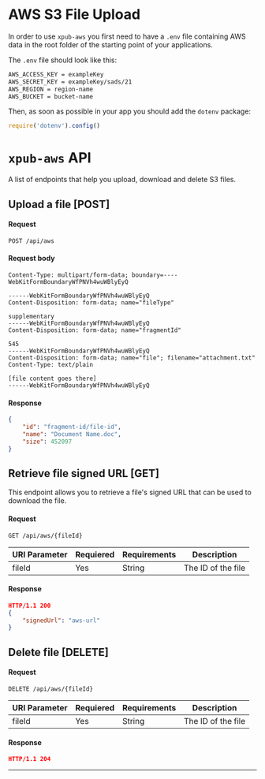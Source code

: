 # AWS S3 File Upload

In order to use `xpub-aws` you first need to have a `.env` file containing AWS data in the root folder of the starting point of your applications.

The `.env` file should look like this:
```bash
AWS_ACCESS_KEY = exampleKey
AWS_SECRET_KEY = exampleKey/sads/21
AWS_REGION = region-name
AWS_BUCKET = bucket-name
```

Then, as soon as possible in your app you should add the `dotenv` package:
```js
require('dotenv').config()
```

# `xpub-aws` API
A list of endpoints that help you upload, download and delete S3 files.

## Upload a file [POST]
#### Request
`POST /api/aws`
#### Request body
```
Content-Type: multipart/form-data; boundary=----WebKitFormBoundaryWfPNVh4wuWBlyEyQ

------WebKitFormBoundaryWfPNVh4wuWBlyEyQ
Content-Disposition: form-data; name="fileType"

supplementary
------WebKitFormBoundaryWfPNVh4wuWBlyEyQ
Content-Disposition: form-data; name="fragmentId"

545
------WebKitFormBoundaryWfPNVh4wuWBlyEyQ
Content-Disposition: form-data; name="file"; filename="attachment.txt"
Content-Type: text/plain

[file content goes there]
------WebKitFormBoundaryWfPNVh4wuWBlyEyQ
```
#### Response
```json
{
	"id": "fragment-id/file-id",
	"name": "Document Name.doc",
	"size": 452097
}
```

## Retrieve file signed URL [GET]
This endpoint allows you to retrieve a file's signed URL that can be used to download the file.
#### Request
`GET /api/aws/{fileId}`

| URI Parameter | Requiered | Requirements | Description |
| -------- | -------- | -------- | -------- |
| fileId | Yes | String | The ID of the file |

#### Response
```json
HTTP/1.1 200
{
	"signedUrl": "aws-url"
}
```

## Delete file [DELETE]
#### Request
`DELETE /api/aws/{fileId}`

| URI Parameter | Requiered | Requirements | Description |
| -------- | -------- | -------- | -------- |
| fileId | Yes | String | The ID of the file |

#### Response
```json
HTTP/1.1 204
```
---





